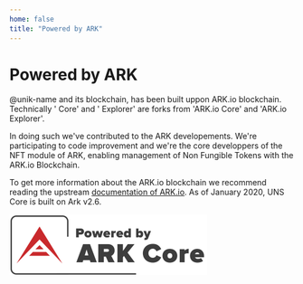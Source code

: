 ```yaml
---
home: false
title: "Powered by ARK"
---
```


# Powered by ARK

@unik-name and its <uns/> blockchain, has been built uppon ARK.io blockchain. Technically '<uns/> Core' and '<uns/> Explorer' are forks from 'ARK.io Core' and 'ARK.io Explorer'.

In doing such we've contributed to the ARK developements. We're participating to code improvement and we're the core developpers of the NFT module of ARK, enabling management of Non Fungible Tokens with the ARK.io Blockchain. 

To get more information about the ARK.io blockchain we recommend reading the upstream [documentation of ARK.io](https://docs.ark.io/).
As of January 2020, UNS Core is built on Ark v2.6.

![powered-by-ark](./images/poweredbyark6.png)

